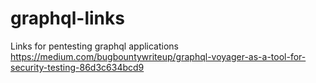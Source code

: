 # graphql-links
Links for pentesting graphql applications
https://medium.com/bugbountywriteup/graphql-voyager-as-a-tool-for-security-testing-86d3c634bcd9
